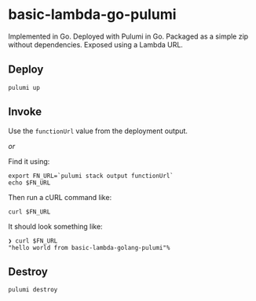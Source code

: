 # basic-lambda-go-pulumi

Implemented in Go. Deployed with Pulumi in Go. Packaged as a simple zip without dependencies.
Exposed using a Lambda URL.

## Deploy

```shell
pulumi up
```



## Invoke

Use the `functionUrl` value from the deployment output.

_or_

Find it using:

```shell
export FN_URL=`pulumi stack output functionUrl`
echo $FN_URL
```

Then run a cURL command like:

```shell
curl $FN_URL
```
It should look something like:

``` 
❯ curl $FN_URL
"hello world from basic-lambda-golang-pulumi"%   
```


## Destroy

```shell
pulumi destroy
```

